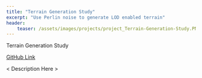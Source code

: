 ```yaml
---
title: "Terrain Generation Study"
excerpt: "Use Perlin noise to generate LOD enabled terrain"
header:
    teaser: /assets/images/projects/project_Terrain-Generation-Study.PNG
---
```


Terrain Generation Study

[GitHub Link](https://github.com/barrettotte/Terrain-Generation-Study)

< Description Here >
